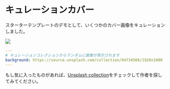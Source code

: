 # キュレーションカバー

スターターテンプレートのデモとして、いくつかのカバー画像をキュレーションしました。

![](/screenshots/covers.png)

```yaml
---
# キュレーションコレクションからランダムに画像が表示されます
background: https://source.unsplash.com/collection/94734566/1920x1080
---
```

もし気に入ったものがあれば、[Unsplash collection](https://unsplash.com/collections/94734566/slidev)をチェックして作者を探してみてください。
